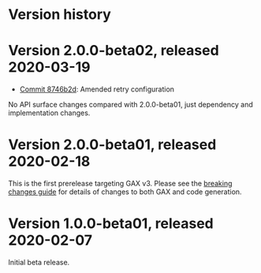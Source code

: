 # Version history

# Version 2.0.0-beta02, released 2020-03-19

- [Commit 8746b2d](https://github.com/googleapis/google-cloud-dotnet/commit/8746b2d): Amended retry configuration

No API surface changes compared with 2.0.0-beta01, just dependency
and implementation changes.

# Version 2.0.0-beta01, released 2020-02-18

This is the first prerelease targeting GAX v3. Please see the [breaking changes
guide](https://googleapis.github.io/google-cloud-dotnet/docs/guides/breaking-gax2.html)
for details of changes to both GAX and code generation.

# Version 1.0.0-beta01, released 2020-02-07

Initial beta release.
